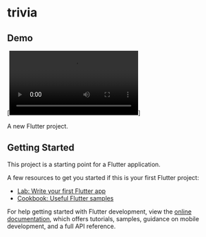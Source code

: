 # trivia

## Demo
[![Watch the video](https://github.com/bolbotinaflavia/Trivia-game/blob/master/Untitled%20video%20-%20Made%20with%20Clipchamp.mp4)]

A new Flutter project.

## Getting Started

This project is a starting point for a Flutter application.

A few resources to get you started if this is your first Flutter project:

- [Lab: Write your first Flutter app](https://docs.flutter.dev/get-started/codelab)
- [Cookbook: Useful Flutter samples](https://docs.flutter.dev/cookbook)

For help getting started with Flutter development, view the
[online documentation](https://docs.flutter.dev/), which offers tutorials,
samples, guidance on mobile development, and a full API reference.
